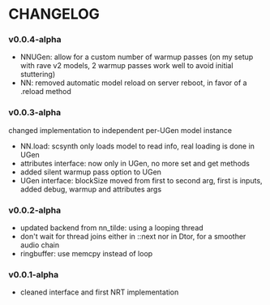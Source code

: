 # CHANGELOG

### v0.0.4-alpha
- NNUGen: allow for a custom number of warmup passes (on my setup with rave v2 models, 2 warmup passes work well to avoid initial stuttering)
- NN: removed automatic model reload on server reboot, in favor of a .reload method

### v0.0.3-alpha
changed implementation to independent per-UGen model instance
- NN.load: scsynth only loads model to read info, real loading is done in UGen
- attributes interface: now only in UGen, no more set and get methods
- added silent warmup pass option to UGen
- UGen interface: blockSize moved from first to second arg, first is inputs, added debug, warmup and attributes args

### v0.0.2-alpha
- updated backend from nn_tilde: using a looping thread
- don't wait for thread joins either in ::next nor in Dtor, for a smoother audio chain
- ringbuffer: use memcpy instead of loop

### v0.0.1-alpha
- cleaned interface and first NRT implementation

